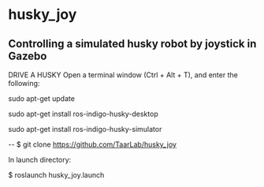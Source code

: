 # husky_joy
Controlling a simulated husky robot by joystick in Gazebo
-- 
DRIVE A HUSKY
Open a terminal window (Ctrl + Alt + T), and enter the following:

sudo apt-get update

sudo apt-get install ros-indigo-husky-desktop

sudo apt-get install ros-indigo-husky-simulator

--
$ git clone https://github.com/TaarLab/husky_joy

In launch directory:
  
$ roslaunch husky_joy.launch
